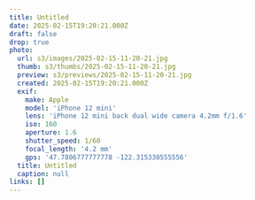 ```yaml
---
title: Untitled
date: 2025-02-15T19:20:21.000Z
draft: false
drop: true
photo:
  url: s3/images/2025-02-15-11-20-21.jpg
  thumb: s3/thumbs/2025-02-15-11-20-21.jpg
  preview: s3/previews/2025-02-15-11-20-21.jpg
  created: 2025-02-15T19:20:21.000Z
  exif:
    make: Apple
    model: 'iPhone 12 mini'
    lens: 'iPhone 12 mini back dual wide camera 4.2mm f/1.6'
    iso: 160
    aperture: 1.6
    shutter_speed: 1/60
    focal_length: '4.2 mm'
    gps: '47.7806777777778 -122.315330555556'
  title: Untitled
  caption: null
links: []
---
```



